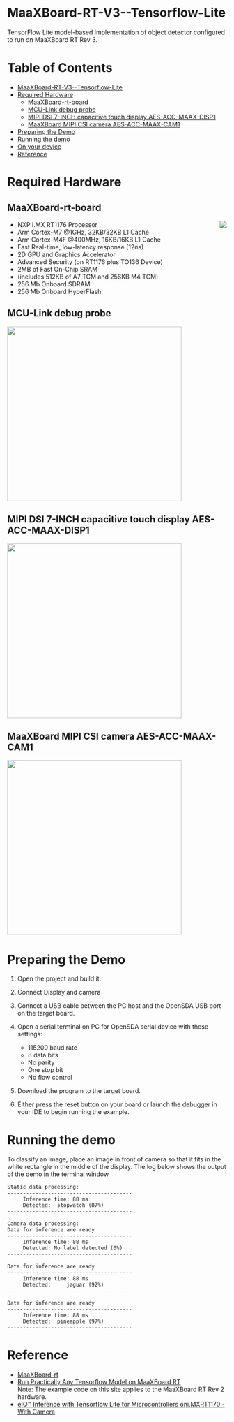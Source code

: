 # MaaXBoard-RT-V3--Tensorflow-Lite
TensorFlow Lite model-based implementation of object detector configured to run on MaaXBoard RT Rev 3.

# Table of Contents <!-- omit in toc -->
- [MaaXBoard-RT-V3--Tensorflow-Lite](#maaxboard-rt-v3--tensorflow-lite)
- [Required Hardware](#required-hardware)
  - [MaaXBoard-rt-board](#maaxboard-rt-board)
  - [MCU-Link debug probe](#mcu-link-debug-probe)
  - [MIPI DSI 7-INCH capacitive touch display AES-ACC-MAAX-DISP1](#mipi-dsi-7-inch-capacitive-touch-display-aes-acc-maax-disp1)
  - [MaaXBoard MIPI CSI camera AES-ACC-MAAX-CAM1](#maaxboard-mipi-csi-camera-aes-acc-maax-cam1)
- [Preparing the Demo](#preparing-the-demo)
- [Running the demo](#running-the-demo)
- [On your device](#on-your-device)
- [Reference](#reference)
# Required Hardware

## MaaXBoard-rt-board 

[<img align="right" src="https://www.avnet.com/wps/wcm/connect/onesite/613510a3-9e14-4827-b6aa-476d3bd4cf80/TNN19189+-+web+optimized.jpg?MOD=AJPERES&CACHEID=ROOTWORKSPACE.Z18_NA5A1I41L0ICD0ABNDMDDG0000-613510a3-9e14-4827-b6aa-476d3bd4cf80-nNopqOn">](https://www.avnet.com/wps/portal/us/products/avnet-boards/avnet-board-families/maaxboard/maaxboard-rt/)
- NXP i.MX RT1176 Processor
- Arm Cortex-M7 @1GHz, 32KB/32KB L1 Cache
- Arm Cortex-M4F @400MHz, 16KB/16KB L1 Cache
- Fast Real-time, low-latency response (12ns)
- 2D GPU and Graphics Accelerator
- Advanced Security (on RT1176 plus TO136 Device)
- 2MB of Fast On-Chip SRAM
- (includes 512KB of A7 TCM and 256KB M4 TCM)
- 256 Mb Onboard SDRAM
- 256 Mb Onboard HyperFlash

## MCU-Link debug probe

[<img width="400" src="https://www.nxp.com/assets/images/en/dev-board-image/MCU-LINK-TOP.jpg">](https://www.avnet.com/shop/us/products/nxp/mcu-link-3074457345644906182/)

## MIPI DSI 7-INCH capacitive touch display AES-ACC-MAAX-DISP1

[<img width="400" src="https://www.avnet.com/opasdata/d120001/derivates/2/072/242/815/Disp1_web.jpg">](https://www.avnet.com/shop/us/products/avnet-engineering-services/aes-acc-maax-disp1-3074457345642357170?krypto=FJFBRsl95iTv7wDNuSR8nKfh4sDa6wB9tRUqa52bF9fY8qx%2F7OjPbCiUNS6NdeU%2FTw2C17S6PEcEqiaAm6FCSHthotP00D7734JXiaXbNjB8KklgQy8Ie4MclHZgTePrekjNQS2KTRs8J2k1oyje7g%3D%3D)

## MaaXBoard MIPI CSI camera AES-ACC-MAAX-CAM1 
[<img width="400" src="https://www.avnet.com/opasdata/d120001/derivates/2/072/242/829/AES-ACC-MAAX-CAM1-Image_web.jpg">](https://www.avnet.com/shop/us/products/avnet-engineering-services/aes-acc-maax-cam1-3074457345642357172/)


# Preparing the Demo
1.  Open the project and build it.

2.  Connect Display and camera
   
3.  Connect a USB cable between the PC host and the OpenSDA USB port on the target board.

4.  Open a serial terminal on PC for OpenSDA serial device with these settings:
    - 115200 baud rate
    - 8 data bits
    - No parity
    - One stop bit
    - No flow control
  
5.  Download the program to the target board.

6.  Either press the reset button on your board or launch the debugger in your IDE to begin running the example.

# Running the demo

To classify an image, place an image in front of camera so that it fits in the
white rectangle in the middle of the display.
The log below shows the output of the demo in the terminal window

```console
Static data processing:
----------------------------------------
     Inference time: 88 ms
     Detected:  stopwatch (87%)
----------------------------------------

Camera data processing:
Data for inference are ready
----------------------------------------
     Inference time: 88 ms
     Detected: No label detected (0%)
----------------------------------------

Data for inference are ready
----------------------------------------
     Inference time: 88 ms
     Detected:     jaguar (92%)
----------------------------------------

Data for inference are ready
----------------------------------------
     Inference time: 88 ms
     Detected:  pineapple (97%)
----------------------------------------
```
# Reference

* [MaaXBoard-rt](https://www.avnet.com/wps/portal/us/products/avnet-boards/avnet-board-families/maaxboard/maaxboard-rt/)
* [Run Practically Any Tensorflow Model on MaaXBoard RT](https://www.hackster.io/monica/run-practically-any-tensorflow-model-on-maaxboard-rt-b2e1c2/)<br> Note: The example code on this site applies to the MaaXBoard RT Rev 2 hardware.
* [eIQ™ Inference with Tensorflow Lite for Microcontrollers oni.MXRT1170 -With Camera](https://community.nxp.com/t5/eIQ-Machine-Learning-Software/Getting-Started-with-TensorFlow-Lite-for-Microcontrollers-on-i/ta-p/1124103?attachment-id=123710)

    